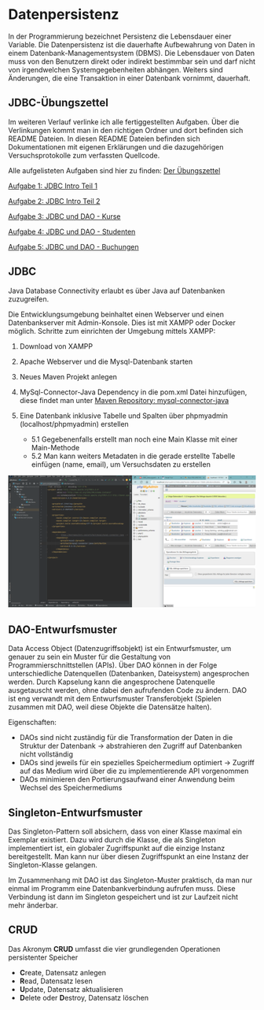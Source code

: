 # Datenpersistenz

In der Programmierung bezeichnet Persistenz die Lebensdauer einer Variable. Die Datenpersistenz ist die dauerhafte Aufbewahrung von Daten in einem Datenbank-Managementsystem (DBMS). Die Lebensdauer von Daten muss von den Benutzern direkt oder indirekt bestimmbar sein und darf nicht von irgendwelchen Systemgegebenheiten abhängen. Weiters sind Änderungen, die eine Transaktion in einer Datenbank vornimmt, dauerhaft.

## JDBC-Übungszettel

Im weiteren Verlauf verlinke ich alle fertiggestellten Aufgaben. Über die Verlinkungen kommt man in den richtigen Ordner und dort befinden sich README Dateien. In diesen README Dateien befinden sich Dokumentationen mit eigenen Erklärungen und die dazugehörigen Versuchsprotokolle zum verfassten Quellcode.

Alle aufgelisteten Aufgaben sind hier zu finden: [Der Übungszettel](JDBC_Uebungszettel_V3-3.pdf)

[Aufgabe 1: JDBC Intro Teil 1](jdbcdemo)

[Aufgabe 2: JDBC Intro Teil 2](jdbcdemo2)

[Aufgabe 3: JDBC und DAO - Kurse](kurssystem)

[Aufgabe 4: JDBC und DAO - Studenten]()

[Aufgabe 5: JDBC und DAO - Buchungen]()

## JDBC

Java Database Connectivity erlaubt es über Java auf Datenbanken zuzugreifen.

Die Entwicklungsumgebung beinhaltet einen Webserver und einen Datenbankserver mit Admin-Konsole. Dies ist mit XAMPP oder Docker möglich. Schritte zum einrichten der Umgebung mittels XAMPP:

1. Download von XAMPP

2. Apache Webserver und die Mysql-Datenbank starten

3. Neues Maven Projekt anlegen

4. MySql-Connector-Java Dependency in die pom.xml Datei hinzufügen, diese findet man unter [Maven Repository: mysql-connector-java](https://mvnrepository.com/artifact/mysql/mysql-connector-java)

5. Eine Datenbank inklusive Tabelle und Spalten über phpmyadmin (localhost/phpmyadmin) erstellen
     * 5.1 Gegebenenfalls erstellt man noch eine Main Klasse mit einer Main-Methode
     * 5.2 Man kann weiters Metadaten in die gerade erstellte Tabelle einfügen (name, email), um Versuchsdaten zu erstellen

![entwicklungsumgebung](images/entwicklungsumgebung.png)

## DAO-Entwurfsmuster

Data Access Object (Datenzugriffsobjekt) ist ein Entwurfsmuster, um genauer zu sein ein Muster für die Gestaltung von Programmierschnittstellen (APIs). Über DAO können in der Folge unterschiedliche Datenquellen (Datenbanken, Dateisystem) angesprochen werden. Durch Kapselung kann die angesprochene Datenquelle ausgetauscht werden, ohne dabei den aufrufenden Code zu ändern. DAO ist eng verwandt mit dem Entwurfsmuster Transferobjekt (Spielen zusammen mit DAO, weil diese Objekte die Datensätze halten).

Eigenschaften:

* DAOs sind nicht zuständig für die Transformation der Daten in die Struktur der Datenbank -> abstrahieren den Zugriff auf Datenbanken nicht vollständig
* DAOs sind jeweils für ein spezielles Speichermedium optimiert -> Zugriff auf das Medium wird über die zu implementierende API vorgenommen
* DAOs minimieren den Portierungsaufwand einer Anwendung beim Wechsel des Speichermediums

## Singleton-Entwurfsmuster

Das Singleton-Pattern soll absichern, dass von einer Klasse maximal ein Exemplar existiert. Dazu wird durch die Klasse, die als Singleton implementiert ist, ein globaler Zugriffspunkt auf die einzige Instanz bereitgestellt. Man kann nur über diesen Zugriffspunkt an eine Instanz der Singleton-Klasse gelangen. 

Im Zusammenhang mit DAO ist das Singleton-Muster praktisch, da man nur einmal im Programm eine Datenbankverbindung aufrufen muss. Diese Verbindung ist dann im Singleton gespeichert und ist zur Laufzeit nicht mehr änderbar.

## CRUD

Das Akronym **CRUD** umfasst die vier grundlegenden Operationen persistenter Speicher

* **C**reate, Datensatz anlegen
* **R**ead, Datensatz lesen
* **U**pdate, Datensatz aktualisieren
* **D**elete oder **D**estroy, Datensatz löschen

